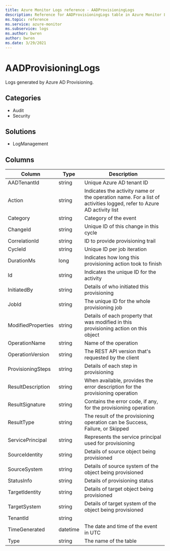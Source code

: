 ```yaml
---
title: Azure Monitor Logs reference - AADProvisioningLogs
description: Reference for AADProvisioningLogs table in Azure Monitor Logs.
ms.topic: reference
ms.service: azure-monitor
ms.subservice: logs
ms.author: bwren
author: bwren
ms.date: 3/29/2021
---
```


# AADProvisioningLogs

 Logs generated by Azure AD Provisioning.

## Categories

- Audit
- Security
## Solutions

- LogManagement




## Columns

|Column|Type|Description|
|---|---|---|
|AADTenantId|string|Unique Azure AD tenant ID|
|Action|string|Indicates the activity name or the operation name. For a list of activities logged, refer to Azure AD activity list|
|Category|string|Category of the event|
|ChangeId|string|Unique ID of this change in this cycle|
|CorrelationId|string|ID to provide provisioning trail|
|CycleId|string|Unique ID per job iteration|
|DurationMs|long|Indicates how long this provisioning action took to finish|
|Id|string|Indicates the unique ID for the activity|
|InitiatedBy|string|Details of who initiated this provisioning|
|JobId|string|The unique ID for the whole provisioning job|
|ModifiedProperties|string|Details of each property that was modified in this provisioning action on this object|
|OperationName|string|Name of the operation|
|OperationVersion|string|The REST API version that's requested by the client|
|ProvisioningSteps|string|Details of each step in provisioning|
|ResultDescription|string|When available, provides the error description for the provisioning operation|
|ResultSignature|string|Contains the error code, if any, for the provisioning operation|
|ResultType|string|The result of the provisioning operation can be Success, Failure, or Skipped|
|ServicePrincipal|string|Represents the service principal used for provisioning|
|SourceIdentity|string|Details of source object being provisioned|
|SourceSystem|string|Details of source system of the object being provisioned|
|StatusInfo|string|Details of provisioning status|
|TargetIdentity|string|Details of target object being provisioned|
|TargetSystem|string|Details of target system of the object being provisioned|
|TenantId|string||
|TimeGenerated|datetime|The date and time of the event in UTC|
|Type|string|The name of the table|
